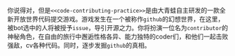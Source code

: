 你说得对，但是`<<code-contributing-practice>>`是由大青蛙自主研发的一款全新开放世界代码提交游戏。游戏发生在一个被称作`github`的幻想世界，在这里，被bot选中的人将被授予`issue`，导引开源之力。你将扮演一位名为`contributor`的神秘角色，在自由的旅行中邂逅性格各异、能力独特的coder们，和他们一起击败强敌，cv各种代码。同时，逐步发掘`github`的真相。